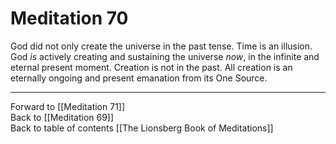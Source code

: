 # Meditation 70

God did not only create the universe in the past tense. Time is an illusion. God *is* actively creating and sustaining the universe *now*, in the infinite and eternal present moment. Creation is not in the past. All creation is an eternally ongoing and present emanation from its One Source.  

___

Forward to [[Meditation 71]]  
Back to [[Meditation 69]]  
Back to table of contents [[The Lionsberg Book of Meditations]]  